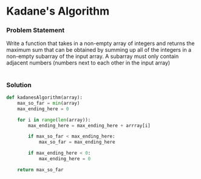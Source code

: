# Kadane's Algorithm

### Problem Statement

Write a function that takes in a non-empty array of integers and returns the maximum sum that can be obtained by summing up all of the integers in a non-empty subarray of the input array. A subarray must only contain adjacent numbers (numbers next to each other in the input array)

#

### Solution
```python
def kadanesAlgorithm(array):
    max_so_far = min(array)
    max_ending_here = 0

    for i in range(len(array)):
        max_ending_here = max_ending_here + arrray[i]

        if max_so_far < max_ending_here:
            max_so_far = max_ending_here

        if max_ending_here < 0:
            max_ending_here = 0

    return max_so_far
```